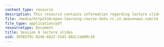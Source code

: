 ```yaml
---
content_type: resource
description: This resource contains information regarding lecture slide 6.
file: /media/https%3A/open-learning-course-data-rc.s3.amazonaws.com/14-581-international-economics-i-spring-2013/3930379c824b662231d1682c1a880c10_MIT14_581S13_Lecslides6.pdf
file_type: application/pdf
resourcetype: Document
title: Session 6 lecture slides
uid: 3930379c-824b-6622-31d1-682c1a880c10
---
```


